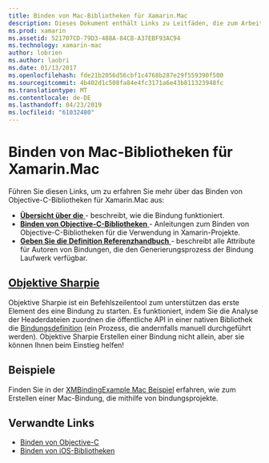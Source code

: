 ```yaml
---
title: Binden von Mac-Bibliotheken für Xamarin.Mac
description: Dieses Dokument enthält Links zu Leitfäden, die zum Arbeiten mit Objective-C-Bindungen in einer Xamarin.Mac-Anwendung, einschließlich Ziel Sharpie und Beispielcode zu beschreiben.
ms.prod: xamarin
ms.assetid: 521707CD-79D3-488A-84CB-A37EBF93AC94
ms.technology: xamarin-mac
author: lobrien
ms.author: laobri
ms.date: 01/13/2017
ms.openlocfilehash: fde21b2056d56cbf1c4768b287e29f559390f500
ms.sourcegitcommit: 4b402d1c508fa84e4fc3171a6e43b811323948fc
ms.translationtype: MT
ms.contentlocale: de-DE
ms.lasthandoff: 04/23/2019
ms.locfileid: "61032480"
---
```

# <a name="binding-mac-libraries-for-xamarinmac"></a>Binden von Mac-Bibliotheken für Xamarin.Mac

Führen Sie diesen Links, um zu erfahren Sie mehr über das Binden von Objective-C-Bibliotheken für Xamarin.Mac aus:

- [**Übersicht über die** ](~/cross-platform/macios/binding/overview.md) -
  beschreibt, wie die Bindung funktioniert.
- [**Binden von Objective-C-Bibliotheken** ](~/cross-platform/macios/binding/objective-c-libraries.md) -
  Anleitungen zum Binden von Objective-C-Bibliotheken für die Verwendung in Xamarin-Projekte.
- [**Geben Sie die Definition Referenzhandbuch** ](~/cross-platform/macios/binding/binding-types-reference.md) -
  beschreibt alle Attribute für Autoren von Bindungen, die den Generierungsprozess der Bindung Laufwerk verfügbar.

## <a name="objective-sharpiecross-platformmaciosbindingobjective-sharpieindexmd"></a>[Objektive Sharpie](~/cross-platform/macios/binding/objective-sharpie/index.md)

Objektive Sharpie ist ein Befehlszeilentool zum unterstützen das erste Element des eine Bindung zu starten.
Es funktioniert, indem Sie die Analyse der Headerdateien zuordnen die öffentliche API in einer nativen Bibliothek die [Bindungsdefinition](~/cross-platform/macios/binding/binding-types-reference.md) (ein Prozess, die andernfalls manuell durchgeführt werden). Objektive Sharpie Erstellen einer Bindung nicht allein, aber sie können Ihnen beim Einstieg helfen!

## <a name="examples"></a>Beispiele

Finden Sie in der [XMBindingExample Mac Beispiel](https://github.com/xamarin/mac-samples/tree/master/XMBindingExample) erfahren, wie zum Erstellen einer Mac-Bindung, die mithilfe von bindungsprojekte.

## <a name="related-links"></a>Verwandte Links

- [Binden von Objective-C](~/cross-platform/macios/binding/index.md)
- [Binden von iOS-Bibliotheken](~/ios/platform/binding-objective-c/index.md)
